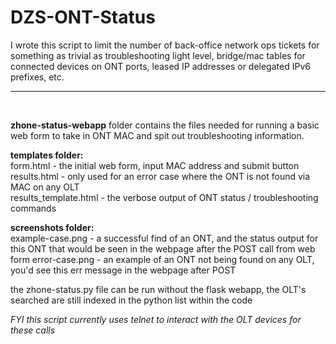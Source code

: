 # DZS-ONT-Status
I wrote this script to limit the number of back-office network ops tickets for something as trivial as troubleshooting light level, bridge/mac tables for connected devices on ONT ports, leased IP addresses or delegated IPv6 prefixes, etc. 

---
</br>

**zhone-status-webapp** folder contains the files needed for running a basic web form to take in ONT MAC and spit out troubleshooting information. 

**templates folder:** </br>
form.html - the initial web form, input MAC address and submit button </br>
results.html - only used for an error case where the ONT is not found via MAC on any OLT </br>
results_template.html - the verbose output of ONT status / troubleshooting commands </br>

**screenshots folder:** </br>
example-case.png - a successful find of an ONT, and the status output for this ONT that would be seen in the webpage after the POST call from web form
error-case.png - an example of an ONT not being found on any OLT, you'd see this err message in the webpage after POST

the zhone-status.py file can be run without the flask webapp, the OLT's searched are still indexed in the python list within the code 

*FYI this script currently uses telnet to interact with the OLT devices for these calls* 